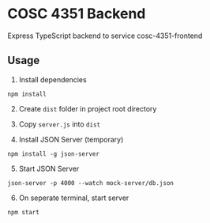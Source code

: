 # COSC 4351 Backend

Express TypeScript backend to service cosc-4351-frontend

## Usage

1. Install dependencies

```
npm install
```

2. Create `dist` folder in project root directory

3. Copy `server.js` into `dist`

4. Install JSON Server (temporary)

```
npm install -g json-server
```

5. Start JSON Server

```
json-server -p 4000 --watch mock-server/db.json
```

6. On seperate terminal, start server

```
npm start
```
